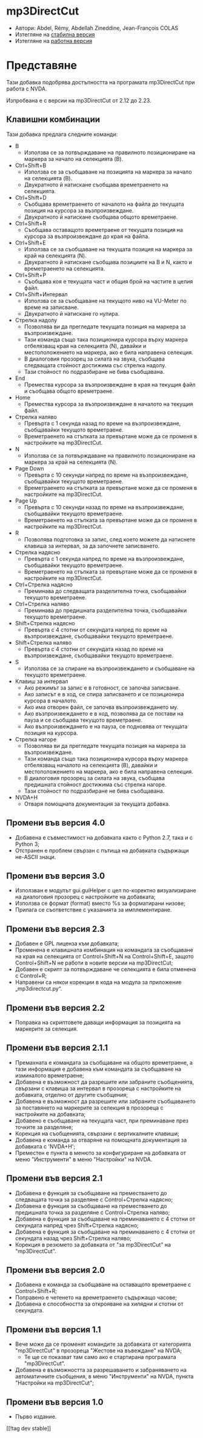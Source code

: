# mp3DirectCut #

*	 Автори: Abdel, Rémy, Abdellah Zineddine, Jean-François COLAS
*	 Изтегляне на [стабилна версия][1]
*	 Изтегляне на [работна версия][2]

# Представяне #

Тази добавка подобрява достъпността на програмата mp3DirectCut при работа с
NVDA.

Изпробвана е с версии на mp3DirectCut от 2.12 до 2.23.

## Клавишни комбинации ##

Тази добавка предлага следните команди:

*	B
	*	Използва се за потвърждаване на правилното позициониране на маркера за начало на селекцията (B).
*	Ctrl+Shift+B
	*	Използва се за съобщаване на позицията на маркера за начало на селекцията (B).
	*	Двукратното й натискане съобщава времетраенето на селекцията.
*	Ctrl+Shift+D
	*	Съобщава времетраенето от началото на файла до текущата позиция на курсора за възпроизвеждане.
	*	Двукратното й натискане съобщава общото времетраене.
*	Ctrl+Shift+R
	*	Съобщава оставащото времетраене от текущата позиция на курсора за възпроизвеждане до края на файла.
*	Ctrl+Shift+E
	*	Използва се за съобщаване на текущата позиция на маркера за край на селекцията (N).
	*	Двукратното й натискане съобщава позициите на B и N, както и времетраенето на селекцията.
*	Ctrl+Shift+P
	*	Съобщава коя е текущата част и общия брой на частите в целия файл.
*	Ctrl+Shift+Интервал
	*	Използва се за съобщаване на текущото ниво на VU-Meter по време на записване.
	*	Двукратното й натискане го нулира.
*	Стрелка надолу
	*	Позволява ви да прегледате текущата позиция на маркера за възпроизвеждане.
	*	Тази команда също така позиционира курсора върху маркера отбелязващ края на селекцията (N), давайки и местоположението на маркера, ако е била направена селекция.
	*	В диалоговия прозорец за силата на звука, съобщава следващата стойност достижима със стрелка надолу.
	*	Тази стойност по подразбиране не бива съобщавана.
*	End
	*	Премества курсора за възпроизвеждане в края на текущия файл и съобщава общото времетраене.
*	Home
	*	Премества курсора за възпроизвеждане в началото на текущия файл.
*	Стрелка наляво
	*	Превърта с 1 секунда назад по време на възпроизвеждане, съобщавайки текущото времетраене.
	*	Времетраенето на стъпката за превъртане може да се променя в настройките на mp3DirectCut.
*	N
	*	Използва се за потвърждаване на правилното позициониране на маркера за край на селекцията (N).
*	Page Down
	*	Превърта с 10 секунди напред по време на възпроизвеждане, съобщавайки текущото времетраене.
	*	Времетраенето на стъпката за превъртане може да се променя в настройките на mp3DirectCut.
*	Page Up
	*	Превърта с 10 секунди назад по време на възпроизвеждане, съобщавайки текущото времетраене.
	*	Времетраенето на стъпката за превъртане може да се променя в настройките на mp3DirectCut.
*	R
	*	Позволява подготовка за запис, след което можете да натиснете клавиша за интервал, за да започнете записването.
*	Стрелка надясно
	*	Превърта с 1 секунда напред по време на възпроизвеждане, съобщавайки текущото времетраене.
	*	Времетраенето на стъпката за превъртане може да се променя в настройките на mp3DirectCut.
*	Ctrl+Стрелка надясно
	*	Преминава до следващата разделителна точка, съобщавайки текущото времетраене.
*	Ctrl+Стрелка наляво
	*	Преминава до предишната разделителна точка, съобщавайки текущото времетраене.
*	Shift+Стрелка надясно
	*	Превърта с 4 стотни от секундата напред по време на възпроизвеждане, съобщавайки текущото времетраене.
*	Shift+Стрелка наляво
	*	Превърта с 4 стотни от секундата назад по време на възпроизвеждане, съобщавайки текущото времетраене.
*	S
	*	Използва се за спиране на възпроизвеждането и съобщаване на текущото времетраене.
*	Клавиш за интервал
	*	Ако режимът за запис е в готовност, се започва записване.
	*	Ако записът е в ход, се спира записването и се позиционира курсора в началото.
	*	Ако има отворен файл, се започва възпроизвеждането му.
	*	Ако възпроизвеждането е в ход, позволява да се постави на пауза и се съобщава текущото времетраене.
	*	Ако възпроизвеждането е на пауза, се подновява от текущата позиция на курсора.
*	Стрелка нагоре
	*	Позволява ви да прегледате текущата позиция на маркера за възпроизвеждане.
	*	Тази команда също така позиционира курсора върху маркера отбелязващ началото на селекцията (B), давайки и местоположението на маркера, ако е била направена селекция.
	*	В диалоговия прозорец за силата на звука, съобщава предишната стойност достижима със стрелка нагоре.
	*	Тази стойност по подразбиране не бива съобщавана.
*	NVDA+H
	*	Отваря помощната документация за текущата добавка.

## Промени във версия 4.0 ##

*	 Добавена е съвместимост на добавката както с Python 2.7, така и с Python
   3;
*	 Отстранен е проблем свързан с пътища на добавката съдържащи не-ASCII
   знаци.

## Промени във версия 3.0 ##

*	 Използван е модулът gui.guiHelper с цел по-коректно визуализиране на
   диалоговия прозорец с настройките на добавката;
*	 Използва се формат (format) вместо %s за форматирани низове;
*	 Прилага се съответствие с указанията за имплементиране.

## Промени във версия 2.3 ##

*	 Добавен е GPL лиценза към добавката;
*	 Променена е клавишната комбинация на командата за съобщаване на края на
   селекцията от Control+Shift+N на Control+Shift+E, защото Control+Shift+N
   не работи в новите версии на mp3DirectCut;
*	 Добавен е скрипт за потвърждаване че селекцията е била отменена с
   Control+R;
*	 Направени са някои корекции в кода на модула за приложение
   „mp3directcut.py“.

## Промени във версия 2.2 ##

*	 Поправка на скриптовете даващи информация за позицията на маркерите за
   селекция.

## Промени във версия 2.1.1 ##

*	 Премахната е командата за съобщаване на общото времетраене, а тази
   информация е добавена към командата за съобщаване на изминалото
   времетраене;
*	 Добавена е възможност да разрешите или забраните съобщенията, свързани с
   клавиша за интервал в прозореца с настройките на добавката, отделно от
   другите съобщения;
*	 Добавена е възможност да разрешите или забраните съобщаването за
   поставянето на маркерите за селекция в прозореца с настройките на
   добавката;
*	 Добавено е съобщаване на текущата част, при преминаване през точките за
   разделяне;
*	 Корекция на съобщенията, свързани с вертикалните клавиши;
*	 Добавена е команда за отваряне на помощната документация за добавката с
   'NVDA+H';
*	 Преместен е пункта в менюто за конфигуриране на добавката от меню
   "Инструменти" в меню "Настройки" на NVDA.

## Промени във версия 2.1 ##

*	 Добавена е функция за съобщаване на преместването до следващата точка за
   разделяне с Control+Стрелка надясно;
*	 Добавена е функция за съобщаване на преместването до предишната точка за
   разделяне с Control+Стрелка наляво;
*	 Добавена е функция за съобщаване на преминаването с 4 стотни от секундата
   напред чрез Shift+Стрелка надясно;
*	 Добавена е функция за съобщаване на преминаването с 4 стотни от секундата
   назад чрез Shift+Стрелка наляво;
*	 Корекция в резюмето за добавката от "за mp3DirectCut" на "mp3DirectCut".

## Промени във версия 2.0 ##

*	 Добавена е команда за съобщаване на оставащото времетраене с
   Control+Shift+R;
*	 Поправено е четенето на времетраенето съдържащо часове;
*	 Добавена е способността за открояване на хилядни и стотни от секундата.

## Промени във версия 1.1 ##

*	Вече може да се променят командите за добавката от категорията "mp3DirectCut" в прозореца "Жестове на въвеждане" на NVDA;
	*	Те ще се показват там само ако е стартирана програмата "mp3DirectCut".
*	Добавена е възможността за разрешаването и забраняването на автоматичните съобщения, в меню "Инструменти" на NVDA, пункта "Настройки на mp3DirectCut";

## Промени във версия 1.0 ##

*	 Първо издание.

[[!tag dev stable]]

[1]: https://addons.nvda-project.org/files/get.php?file=mp3dc

[2]: https://addons.nvda-project.org/files/get.php?file=mp3dc-dev
